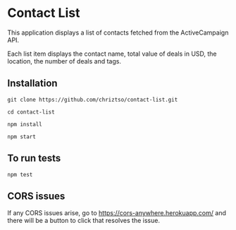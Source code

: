 # Contact List

This application displays a list of contacts fetched from the ActiveCampaign API. 

Each list item displays the contact name, total value of deals in USD, the location, the number of deals and tags.

## Installation

`git clone https://github.com/chriztso/contact-list.git`

`cd contact-list`

`npm install`

`npm start`

## To run tests
`npm test`

## CORS issues
If any CORS issues arise, go to https://cors-anywhere.herokuapp.com/ and there will be a button to click that resolves the issue. 
